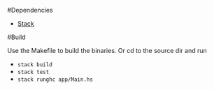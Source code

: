 #Dependencies
- [Stack](https://www.haskellstack.org)

#Build

Use the Makefile to build the binaries.
Or cd to the source dir and run
- `stack build`
- `stack test`
- `stack runghc app/Main.hs`

